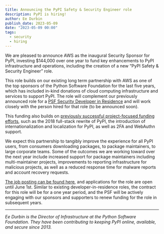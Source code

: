 ```yaml
---
title: Announcing the PyPI Safety & Security Engineer role
description: PyPI is hiring!
author: Ee Durbin
publish_date: 2023-05-09
date: "2023-05-09 00:00"
tags:
  - security
  - hiring
---
```


We are pleased to announce AWS as the inaugural Security Sponsor for PyPI,
investing $144,000 over one year
to fund key enhancements to PyPI infrastructure and operations,
including the creation of a new “PyPI Safety & Security Engineer” role. 

This role builds on our existing long term partnership with AWS
as one of the top sponsors of the Python Software Foundation for the last five years,
which has included in-kind donations of cloud computing infrastructure
and services to support PyPI.
The role will complement our previously announced role for a
[PSF Security Developer in Residence](https://pyfound.blogspot.com/2023/01/the-psf-is-hiring-security-developer-in.html)
and will work closely with the person hired for that role (to be announced soon).

This funding also builds on
[previously successful project-focused funding efforts](https://dustingram.com/articles/2021/04/14/powering-the-python-package-index-in-2021/#project-funding),
such as the 2018 full-stack rewrite of PyPI,
the introduction of internationalization and localization for PyPI,
as well as 2FA and WebAuthn support.

We expect this partnership to tangibly improve the experience for all PyPI users,
from consumers downloading packages,
to package maintainers,
to large corporate teams.
Some of the outcomes we are working toward over the next year include
increased support for package maintainers including multi-maintainer projects,
improvements to reporting infrastructure for malicious projects,
as well as a reduced response time for malware reports and account recovery requests.

[The job posting can be found here](https://jobs.pyfound.org/apply/CKEONredws/PyPI-Safety-Security-Engineer),
and applications for the role are open until June 1st.
Similar to existing developer-in-residence roles,
the contract for this role will be for a one year period,
and the PSF will be actively engaging with our sponsors and supporters
to renew funding for the role in subsequent years.

---

_Ee Durbin is the Director of Infrastructure at
the Python Software Foundation.
They have been contributing to keeping PyPI online, available, and
secure since 2013._
